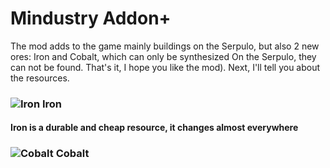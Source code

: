 # Mindustry Addon+
The mod adds to the game mainly buildings on the Serpulo, but also 2 new ores: Iron and Cobalt, which can only be synthesized On the Serpulo, they can not be found. That's it, I hope you like the mod). Next, I'll tell you about the resources.
### ![Iron](https://github.com/Kitrr1x/Mindustry-Addon/blob/master/sprites/Ore/Iron.png) Iron 
#### Iron is a durable and cheap resource, it changes almost everywhere
### ![Cobalt](https://github.com/Kitrr1x/Mindustry-Addon/blob/master/sprites/Ore/Cobalt.png) Cobalt

